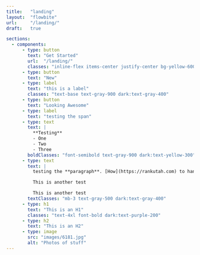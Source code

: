 ```yaml
---
title:   "landing"
layout:  "flowbite"
url:     "/landing/"
draft:   true

sections:
  - components:
      - type: button
        text: "Get Started"
        url:  "/landing/"
        classes: "inline-flex items-center justify-center bg-yellow-600 hover:bg-yellow-700 focus:ring-4 focus:outline-none focus:ring-blue-300 text-white font-medium rounded-lg text-sm px-5 py-2.5 me-2 mb-2"
      - type: button
        text: "New"
      - type: label
        text: "this is a label"
        classes: "text-base text-gray-900 dark:text-gray-400"
      - type: button
        text: "Looking Awesome"
      - type: label
        text: "testing the span"
      - type: text
        text: |
          **Testing**
          - One
          - Two
          - Three
        boldClasses: "font-semibold text-gray-900 dark:text-yellow-300"
      - type: text
        text: |
          testing the **paragraph**. [How](https://rankutah.com) to handle another **paragraph**. This is another paragraph

          This is another test

          This is another test
        textClasses: "mb-3 text-gray-500 dark:text-gray-400"
      - type: h1
        text: "This is an H1"
        classes: "text-4xl font-bold dark:text-purple-200"
      - type: h2
        text: "This is an H2"
      - type: image
        src: "images/6181.jpg"
        alt: "Photos of stuff"
---
```

